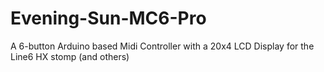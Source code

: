 # Evening-Sun-MC6-Pro
A 6-button Arduino based Midi Controller with a 20x4 LCD Display for the Line6 HX stomp (and others)
